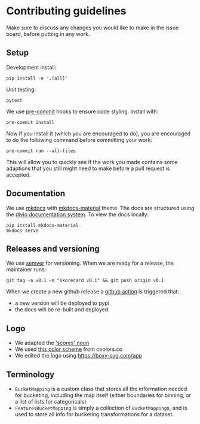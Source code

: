 # Contributing guidelines

Make sure to discuss any changes you would like to make in the issue board, before putting in any work.

## Setup

Development install:

```shell
pip install -e '.[all]'
```

Unit testing:

```shell
pytest
```

We use [pre-commit](https://pre-commit.com/) hooks to ensure code styling. Install with:

```shell
pre-commit install
```

Now if you install it (which you are encouraged to do), you are encouraged to do the following command before committing your work:

```shell
pre-commit run --all-files
```

This will allow you to quickly see if the work you made contains some adaptions that you still might need to make before a pull request is accepted.

## Documentation

We use [mkdocs](https://www.mkdocs.org) with [mkdocs-material](https://squidfunk.github.io/mkdocs-material/) theme. The docs are structured using the [divio documentation system](https://documentation.divio.com/). To view the docs locally:

```shell
pip install mkdocs-material
mkdocs serve
```

## Releases and versioning

We use [semver](https://semver.org/) for versioning. When we are ready for a release, the maintainer runs:

```shell
git tag -a v0.1 -m "skorecard v0.1" && git push origin v0.1
```

When we create a new github release a [github action](https://github.com/ing-bank/skorecard/blob/main/.github/workflows/publish_pypi.yml) is triggered that:

- a new version will be deployed to pypi
- the docs will be re-built and deployed

## Logo

- We adapted the ['scores' noun](https://thenounproject.com/search/?q=score&i=1929515)
- We used [this color scheme](https://coolors.co/d7263d-f46036-2e294e-1b998b-c5d86d) from coolors.co
- We edited the logo using https://boxy-svg.com/app

## Terminology

- `BucketMapping` is a custom class that stores all the information needed for bucketing, including the map itself (either boundaries for binning, or a list of lists for categoricals)
- `FeaturesBucketMapping` is simply a collection of `BucketMapping`s, and is used to store all info for bucketing transformations for a dataset.


